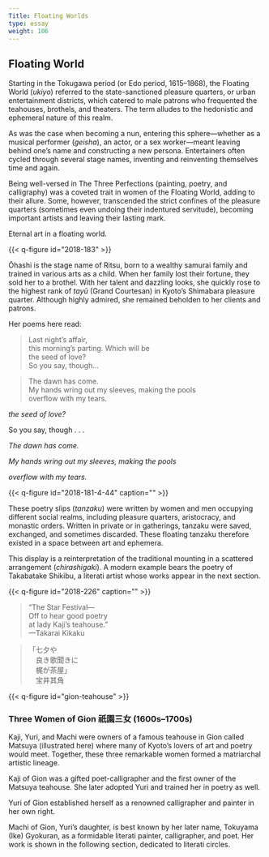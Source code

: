 ```yaml
---
Title: Floating Worlds
type: essay
weight: 106
---
```


## Floating World

Starting in the Tokugawa period (or Edo period, 1615–1868), the Floating World (*ukiyo*) referred to the state-sanctioned pleasure quarters, or urban entertainment districts, which catered to male patrons who frequented the teahouses, brothels, and theaters. The term alludes to the hedonistic and ephemeral nature of this realm.

As was the case when becoming a nun, entering this sphere—whether as a musical performer (*geisha*), an actor, or a sex worker—meant leaving behind one’s name and constructing a new persona. Entertainers often cycled through several stage names, inventing and reinventing themselves time and again.

Being well-versed in The Three Perfections (painting, poetry, and calligraphy) was a coveted trait in women of the Floating World, adding to their allure. Some, however, transcended the strict confines of the pleasure quarters (sometimes even undoing their indentured servitude), becoming important artists and leaving their lasting mark.

Eternal art in a floating world.

{{< q-figure id="2018-183" >}}

Ōhashi is the stage name of Ritsu, born to a wealthy samurai family and trained in various arts as a child. When her family lost their fortune, they sold her to a brothel. With her talent and dazzling looks, she quickly rose to the highest rank of *tayū* (Grand Courtesan) in Kyoto’s Shimabara pleasure quarter. Although highly admired, she remained beholden to her clients and patrons.

Her poems here read:

>Last night’s affair,<br />
>this morning’s parting. Which will be<br />
>the seed of love?<br />
>So you say, though…

>The dawn has come.<br />
>My hands wring out my sleeves, making the pools<br />
>overflow with my tears.

*the seed of love?*

So you say, though . . .

*The dawn has come.*

*My hands wring out my sleeves, making the pools*

*overflow with my tears.*

{{< q-figure id="2018-181-4-44" caption="" >}}

These poetry slips (*tanzaku*) were written by women and men occupying different social realms, including pleasure quarters, aristocracy, and monastic orders. Written in private or in gatherings, tanzaku were saved, exchanged, and sometimes discarded. These floating tanzaku therefore existed in a space between art and ephemera.

This display is a reinterpretation of the traditional mounting in a scattered arrangement (*chirashigaki*). A modern example bears the poetry of Takabatake Shikibu, a literati artist whose works appear in the next section.

{{< q-figure id="2018-226" caption="" >}}

>“The Star Festival—<br />
>Off to hear good poetry<br />
>at lady Kaji’s teahouse.”<br />
>—Takarai Kikaku

>「七夕や<br />
>&#12288;良き歌聞きに<br />
>&#12288;梶が茶屋」<br />
>&#12288;宝井其角

{{< q-figure id="gion-teahouse" >}}

### Three Women of Gion 祇園三女 (1600s–1700s)

Kaji, Yuri, and Machi were owners of a famous teahouse in Gion called Matsuya (illustrated here) where many of Kyoto’s lovers of art and poetry would meet. Together, these three remarkable women formed a matriarchal artistic lineage.

Kaji of Gion was a gifted poet-calligrapher and the first owner of the Matsuya teahouse. She later adopted Yuri and trained her in poetry as well.

Yuri of Gion established herself as a renowned calligrapher and painter in her own right.

Machi of Gion, Yuri’s daughter, is best known by her later name, Tokuyama (Ike) Gyokuran, as a formidable literati painter, calligrapher, and poet. Her work is shown in the following section, dedicated to literati circles.